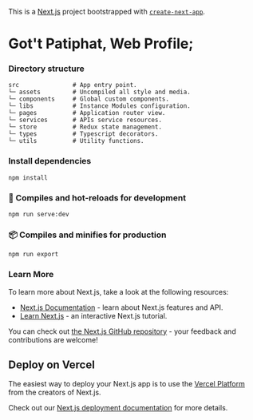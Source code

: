 This is a [Next.js](https://nextjs.org/) project bootstrapped with [`create-next-app`](https://github.com/vercel/next.js/tree/canary/packages/create-next-app).

# Got't Patiphat, Web Profile;

### Directory structure
```
src               # App entry point.
└─ assets         # Uncompiled all style and media.
└─ components     # Global custom components.
└─ libs           # Instance Modules configuration.
└─ pages          # Application router view.
└─ services       # APIs service resources.
└─ store          # Redux state management.
└─ types          # Typescript decorators.
└─ utils          # Utility functions.
```

### Install dependencies
```
npm install
```

### 🚀 Compiles and hot-reloads for development
```
npm run serve:dev
```

### 📦 Compiles and minifies for production
```
npm run export
```

### Learn More

To learn more about Next.js, take a look at the following resources:

- [Next.js Documentation](https://nextjs.org/docs) - learn about Next.js features and API.
- [Learn Next.js](https://nextjs.org/learn) - an interactive Next.js tutorial.

You can check out [the Next.js GitHub repository](https://github.com/vercel/next.js/) - your feedback and contributions are welcome!

## Deploy on Vercel

The easiest way to deploy your Next.js app is to use the [Vercel Platform](https://vercel.com/new?utm_medium=default-template&filter=next.js&utm_source=create-next-app&utm_campaign=create-next-app-readme) from the creators of Next.js.

Check out our [Next.js deployment documentation](https://nextjs.org/docs/deployment) for more details.
